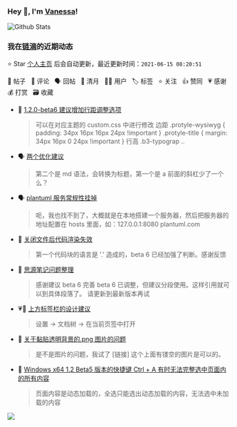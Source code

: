 ### Hey 👋, I'm [Vanessa](http://vanessa.b3log.org/)!

![Github Stats](https://github-readme-stats.vercel.app/api?username=Vanessa219&show_icons=true)

<!--events start -->

### 我在[链滴](https://ld246.com)的近期动态

⭐️ Star [个人主页](https://github.com/Vanessa219/Vanessa219) 后会自动更新，最近更新时间：`2021-06-15 08:20:51`

📝 帖子 &nbsp; 💬 评论 &nbsp; 🗣 回帖 &nbsp; 🌙 清月 &nbsp; 👨‍💻 用户 &nbsp; 🏷️ 标签 &nbsp; ⭐️ 关注 &nbsp; 👍 赞同 &nbsp; 💗 感谢 &nbsp; 💰 打赏 &nbsp; 🗃 收藏

* 💬 [1.2.0-beta6 建议增加行距调整选项](https://ld246.com/article/1623634558985/comment/1623640776178#comments)

  > 可以在对应主题的 custom.css 中进行修改 边距 .protyle-wysiwyg { padding: 34px 16px 16px 24px !important } .protyle-title { margin: 34px 16px 0 24px !important } 行高 .b3-typograp ..
* 🗣 [两个优化建议](https://ld246.com/article/1623488057526/comment/1623558315827#comments)

  > 第二个是 md 语法，会转换为标题，第一个是 a 前面的斜杠少了一个么？
* 🗣 [plantuml 服务常规性挂掉](https://ld246.com/article/1623430699399/comment/1623583044001#comments)

  > 呃，我也找不到了，大概就是在本地搭建一个服务器，然后把服务器的地址配置在 hosts 里面，如：127.0.0.1:8080 plantuml.com
* 💬 [关闭文件后代码渲染失效](https://ld246.com/article/1623571454313/comment/1623583505842#comments)

  > 第一个代码块的语言是 '.' 造成的，beta 6 已经加强了判断。感谢反馈
* 💬 [思源笔记问题整理](https://ld246.com/article/1623551823742/comment/1623579547964#comments)

  > 感谢建议 beta 6 完善 beta 6 已调整，但建议分段使用。这样引用就可以到具体段落了。 请更新到最新版本再试
* 💗💬 [上方标签栏的设计建议](https://ld246.com/article/1623557856063/comment/1623563462294#comments)

  > 设置 → 文档树 → 在当前页签中打开
* 💬 [关于黏贴透明背景的.png 图片的问题](https://ld246.com/article/1623543786046/comment/1623578482536#comments)

  > 是不是图片的问题，我试了 [链接] 这个上面有镂空的图片是可以的。
* 💬 [Windows x64 1.2 Beta5 版本的快捷键 Ctrl + A 有时无法完整选中页面内的所有内容](https://ld246.com/article/1623520036344/comment/1623578140500#comments)

  > 页面内容是动态加载的，全选只能选出动态加载的内容，无法选中未加载的内容


<!--events end -->

<a title="Hits" target="_blank" href="https://github.com/Vanessa219/Vanessa219"><img src="https://hits.b3log.org/Vanessa219/Vanessa219.svg"></a>
